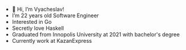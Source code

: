 - 👋 Hi, I’m Vyacheslav!
- I’m 22 years old Software Engineer
- Interested in Go
- Secretly love Haskell
- Graduated from Innopolis University at 2021 with bachelor's degree
- Currently work at KazanExpress
